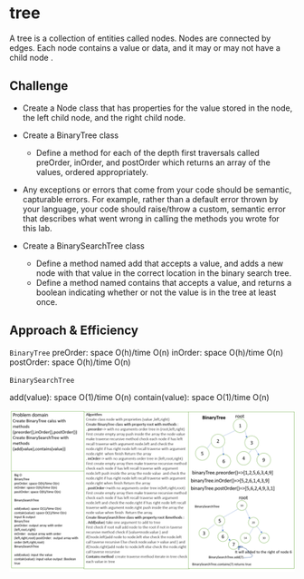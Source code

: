 # tree

A tree is a collection of entities called nodes. Nodes are connected by edges. Each node contains a value or data, and it may or may not have a child node .

## Challenge

* Create a Node class that has properties for the value stored in the node, the left child node, and the right child node.
* Create a BinaryTree class
  * Define a method for each of the depth first traversals called preOrder, inOrder, and postOrder which returns an array of the values, ordered appropriately.
* Any exceptions or errors that come from your code should be semantic, capturable errors. For example, rather than a default error thrown by your language, your code should raise/throw a custom, semantic error that describes what went wrong in calling the methods you wrote for this lab.

* Create a BinarySearchTree class
  * Define a method named add that accepts a value, and adds a new node with that value in the correct location in the binary search tree.
  * Define a method named contains that accepts a value, and returns a boolean indicating whether or not the value is in the tree at least once.

## Approach & Efficiency

`BinaryTree`
preOrder: space O(h)/time O(n)
inOrder: space O(h)/time O(n)
postOrder: space O(h)/time O(n)

`BinarySearchTree`

add(value): space O(1)/time O(n)
contain(value): space O(1)/time O(n)

![tree](../assest/challenge15.png)
